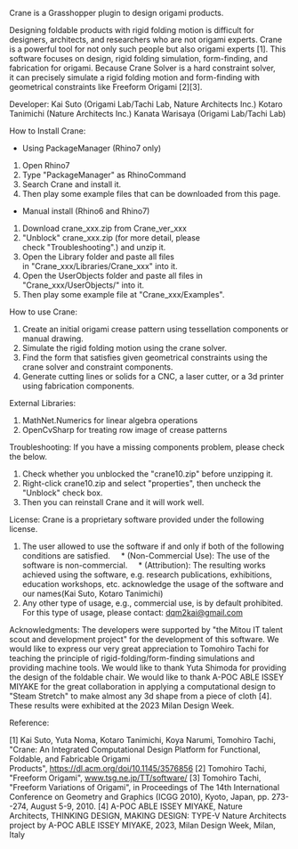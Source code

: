 Crane is a Grasshopper plugin to design origami products.

Designing foldable products with rigid folding motion is difficult for designers, architects, and researchers who are not origami experts. Crane is a powerful tool for not only such people but also origami experts [1]. This software focuses on design, rigid folding simulation, form-finding, and fabrication for origami. Because Crane Solver is a hard constraint solver, it can precisely simulate a rigid folding motion and form-finding with geometrical constraints like Freeform Origami [2][3].

Developer:
Kai Suto (Origami Lab/Tachi Lab, Nature Architects Inc.)
Kotaro Tanimichi (Nature Architects Inc.)
Kanata Warisaya (Origami Lab/Tachi Lab)

How to Install Crane:
- Using PackageManager (Rhino7 only)
1. Open Rhino7
2. Type "PackageManager" as RhinoCommand
3. Search Crane and install it.
4. Then play some example files that can be downloaded from this page.
- Manual install (Rhino6 and Rhino7)
1. Download crane_xxx.zip from Crane_ver_xxx
2. "Unblock" crane_xxx.zip (for more detail, please check "Troubleshooting".) and unzip it.
3. Open the Library folder and paste all files in "Crane_xxx/Libraries/Crane_xxx" into it.
4. Open the UserObjects folder and paste all files in "Crane_xxx/UserObjects/" into it.
5. Then play some example file at "Crane_xxx/Examples".

How to use Crane:
1. Create an initial origami crease pattern using tessellation components or manual drawing.
2. Simulate the rigid folding motion using the crane solver.
3. Find the form that satisfies given geometrical constraints using the crane solver and constraint components.
4. Generate cutting lines or solids for a CNC, a laser cutter, or a 3d printer using fabrication components.

External Libraries:
1. MathNet.Numerics for linear algebra operations
2. OpenCvSharp for treating row image of crease patterns

Troubleshooting:
If you have a missing components problem, please check the below.
1. Check whether you unblocked the "crane10.zip" before unzipping it.
2. Right-click crane10.zip and select "properties", then uncheck the "Unblock" check box.
3. Then you can reinstall Crane and it will work well.

License:
Crane is a proprietary software provided under the following license.
1. The user allowed to use the software if and only if both of the following conditions are satisfied.
    * (Non-Commercial Use): The use of the software is non-commercial.
    * (Attribution): The resulting works achieved using the software, e.g. research publications, exhibitions, education workshops, etc. acknowledge the usage of the software and our names(Kai Suto, Kotaro Tanimichi)
2. Any other type of usage, e.g., commercial use, is by default prohibited. For this type of usage, please contact: dqm2kai@gmail.com

Acknowledgments:
The developers were supported by "the Mitou IT talent scout and development project" for the development of this software.
We would like to express our very great appreciation to Tomohiro Tachi for teaching the principle of rigid-folding/form-finding simulations and providing machine tools.
We would like to thank Yuta Shimoda for providing the design of the foldable chair.
We would like to thank A-POC ABLE ISSEY MIYAKE for the great collaboration in applying a computational design to "Steam Stretch" to make almost any 3d shape from a piece of cloth [4]. These results were exhibited at the 2023 Milan Design Week.

Reference:

[1] Kai Suto, Yuta Noma, Kotaro Tanimichi, Koya Narumi, Tomohiro Tachi, "Crane: An Integrated Computational Design Platform for Functional, Foldable, and Fabricable Origami Products", https://dl.acm.org/doi/10.1145/3576856
[2] Tomohiro Tachi, "Freeform Origami", www.tsg.ne.jp/TT/software/
[3] Tomohiro Tachi, "Freeform Variations of Origami", in Proceedings of The 14th International Conference on Geometry and Graphics (ICGG 2010), Kyoto, Japan, pp. 273--274, August 5-9, 2010.
[4] A-POC ABLE ISSEY MIYAKE, Nature Architects, THINKING DESIGN, MAKING DESIGN: TYPE-V Nature Architects project by A-POC ABLE ISSEY MIYAKE, 2023, Milan Design Week, Milan, Italy
